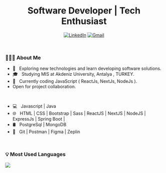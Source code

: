 <!--<img src="https://media.giphy.com/media/1yk0v6WtCinP5Ptz6G/giphy.gif" align="right" width="300" height="250"  />-->

<h1 align="center"> Software Developer | Tech Enthusiast </h1>


<p align="center"> 
<a href="https://www.linkedin.com/in/elmirismayilov/"><img alt="LinkedIn" src="https://img.shields.io/badge/-Elmir_Ismayilov-blue?style=flat-square&logo=Linkedin&logoColor=white&link=https://www.linkedin.com/in/elmirismayilov/"></a>
<a href="mailto:elmirsmylv@gmail.com"><img alt="Gmail" src="https://img.shields.io/badge/-Gmail-c14438?style=flat-square&logo=Gmail&logoColor=white&link=mailto:shuklaraghav321.com"></a>
</p>


<br/>

<h3> 👨🏻‍💻 About Me </h3>

- 🤔 &nbsp; Exploring new technologies and learn developing software solutions.
- 🎓 &nbsp; Studying MIS at Akdeniz University, Antalya , TURKEY.
- 🌱 &nbsp; Currently coding JavaScript ( ReactJs, NextJs, NodeJs ).
- Open for project collaboration. 

<br/>

<!--Tech I Use

<img align="left" src="https://raw.githubusercontent.com/github/explore/80688e429a7d4ef2fca1e82350fe8e3517d3494d/topics/javascript/javascript.png" width="25" height="25">
<img align="left" src="https://raw.githubusercontent.com/github/explore/80688e429a7d4ef2fca1e82350fe8e3517d3494d/topics/react/react.png" width="25" height="25">
<img align="left" src="https://raw.githubusercontent.com/github/explore/80688e429a7d4ef2fca1e82350fe8e3517d3494d/topics/nodejs/nodejs.png" width="25" height="25">
<img align="left" src="https://raw.githubusercontent.com/github/explore/80688e429a7d4ef2fca1e82350fe8e3517d3494d/topics/express/express.png" width="25" height="25">
<img align="left" src="https://cdn.icon-icons.com/icons2/2415/PNG/512/mongodb_plain_wordmark_logo_icon_146423.png" width="25" height="25">
<img align="left" src="https://raw.githubusercontent.com/github/explore/80688e429a7d4ef2fca1e82350fe8e3517d3494d/topics/sass/sass.png" width="25" height="25">
<img align="left" src="https://thumbs.dreamstime.com/b/java-logo-vector-design-commercial-brand-trademark-118452997.jpg " width="25" height="25">

<br/>
-->

- 💻 &nbsp; Javascript  | Java
- 🌐 &nbsp; HTML | CSS  | Bootstrap | Sass | ReactJS | NextJS | NodeJS | ExpressJs | Spring Boot |
- 🛢 &nbsp; PostgreSql | MongoDB
- 🔧 &nbsp; Git | Postman | Figma | Zeplin

<br/>

<!--### Reach out to me


&nbsp;&nbsp;[![Gmail Badge](https://img.shields.io/badge/-Gmail-c14438?style=flat-square&logo=Gmail&logoColor=white&link=mailto:shuklaraghav321.com)](mailto:elmirsmylv@gmail.com)
[![Linkedin Badge](https://img.shields.io/badge/-Elmir_Ismayilov-blue?style=flat-square&logo=Linkedin&logoColor=white&link=https://www.linkedin.com/in/elmirismayilov/)](https://www.linkedin.com/in/elmirismayilov/)
-->


<!-- Github Stats -->
<!--
### :bulb: Github Stats

<img src="https://github-readme-stats.vercel.app/api?username=elmirsmylv&theme=dark&show_icons=true" />
-->
<!-- Most Used Languages -->

### :bulb: Most Used Languages

<img src="https://github-readme-stats.vercel.app/api/top-langs/?username=elmirsmylv&layout=compact&theme=dark&show_icons=true" />

[linkedin]: https://www.linkedin.com/in/elmirismayilov/

<!-- [linkedin] : https://www.linkedin.com/in/elmirismayilov/
[gmail]: elmirismayilov158@gmail.com -->
